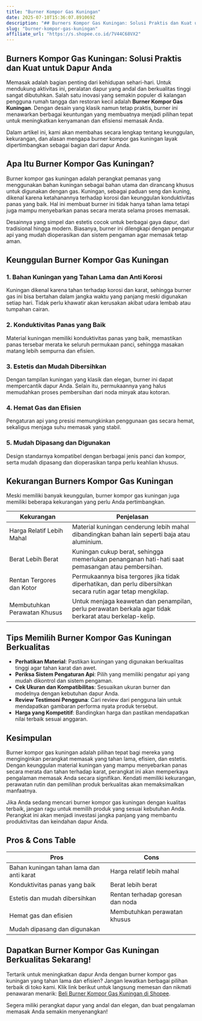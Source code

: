 ```yaml
---
title: "Burner Kompor Gas Kuningan"
date: 2025-07-10T15:36:07.891069Z
description: "## Burners Kompor Gas Kuningan: Solusi Praktis dan Kuat untuk Dapur Anda..."
slug: "burner-kompor-gas-kuningan"
affiliate_url: "https://s.shopee.co.id/7V44C68VX2"
---
```

## Burners Kompor Gas Kuningan: Solusi Praktis dan Kuat untuk Dapur Anda

Memasak adalah bagian penting dari kehidupan sehari-hari. Untuk mendukung aktivitas ini, peralatan dapur yang andal dan berkualitas tinggi sangat dibutuhkan. Salah satu inovasi yang semakin populer di kalangan pengguna rumah tangga dan restoran kecil adalah **Burner Kompor Gas Kuningan**. Dengan desain yang klasik namun tetap praktis, burner ini menawarkan berbagai keuntungan yang membuatnya menjadi pilihan tepat untuk meningkatkan kenyamanan dan efisiensi memasak Anda.

Dalam artikel ini, kami akan membahas secara lengkap tentang keunggulan, kekurangan, dan alasan mengapa burner kompor gas kuningan layak dipertimbangkan sebagai bagian dari dapur Anda.

## Apa Itu Burner Kompor Gas Kuningan?

Burner kompor gas kuningan adalah perangkat pemanas yang menggunakan bahan kuningan sebagai bahan utama dan dirancang khusus untuk digunakan dengan gas. Kuningan, sebagai paduan seng dan kuning, dikenal karena ketahanannya terhadap korosi dan keunggulan konduktivitas panas yang baik. Hal ini membuat burner ini tidak hanya tahan lama tetapi juga mampu menyebarkan panas secara merata selama proses memasak.

Desainnya yang simpel dan estetis cocok untuk berbagai gaya dapur, dari tradisional hingga modern. Biasanya, burner ini dilengkapi dengan pengatur api yang mudah dioperasikan dan sistem pengaman agar memasak tetap aman.

## Keunggulan Burner Kompor Gas Kuningan

### 1. Bahan Kuningan yang Tahan Lama dan Anti Korosi

Kuningan dikenal karena tahan terhadap korosi dan karat, sehingga burner gas ini bisa bertahan dalam jangka waktu yang panjang meski digunakan setiap hari. Tidak perlu khawatir akan kerusakan akibat udara lembab atau tumpahan cairan.

### 2. Konduktivitas Panas yang Baik

Material kuningan memiliki konduktivitas panas yang baik, memastikan panas tersebar merata ke seluruh permukaan panci, sehingga masakan matang lebih sempurna dan efisien.

### 3. Estetis dan Mudah Dibersihkan

Dengan tampilan kuningan yang klasik dan elegan, burner ini dapat mempercantik dapur Anda. Selain itu, permukaannya yang halus memudahkan proses pembersihan dari noda minyak atau kotoran.

### 4. Hemat Gas dan Efisien

Pengaturan api yang presisi memungkinkan penggunaan gas secara hemat, sekaligus menjaga suhu memasak yang stabil.

### 5. Mudah Dipasang dan Digunakan

Design standarnya kompatibel dengan berbagai jenis panci dan kompor, serta mudah dipasang dan dioperasikan tanpa perlu keahlian khusus.

## Kekurangan Burners Kompor Gas Kuningan

Meski memiliki banyak keunggulan, burner kompor gas kuningan juga memiliki beberapa kekurangan yang perlu Anda pertimbangkan.

| Kekurangan | Penjelasan |
|--------------|------------|
| Harga Relatif Lebih Mahal | Material kuningan cenderung lebih mahal dibandingkan bahan lain seperti baja atau aluminium. |
| Berat Lebih Berat | Kuningan cukup berat, sehingga memerlukan penanganan hati-hati saat pemasangan atau pembersihan. |
| Rentan Tergores dan Kotor | Permukaannya bisa tergores jika tidak diperhatikan, dan perlu dibersihkan secara rutin agar tetap mengkilap. |
| Membutuhkan Perawatan Khusus | Untuk menjaga keawetan dan penampilan, perlu perawatan berkala agar tidak berkarat atau berkelap-kelip. |

## Tips Memilih Burner Kompor Gas Kuningan Berkualitas

- **Perhatikan Material**: Pastikan kuningan yang digunakan berkualitas tinggi agar tahan karat dan awet.
- **Periksa Sistem Pengaturan Api**: Pilih yang memiliki pengatur api yang mudah dikontrol dan sistem pengaman.
- **Cek Ukuran dan Kompatibilitas**: Sesuaikan ukuran burner dan modelnya dengan kebutuhan dapur Anda.
- **Review Testimoni Pengguna**: Cari review dari pengguna lain untuk mendapatkan gambaran performa nyata produk tersebut.
- **Harga yang Kompetitif**: Bandingkan harga dan pastikan mendapatkan nilai terbaik sesuai anggaran.

## Kesimpulan

Burner kompor gas kuningan adalah pilihan tepat bagi mereka yang menginginkan perangkat memasak yang tahan lama, efisien, dan estetis. Dengan keunggulan material kuningan yang mampu menyebarkan panas secara merata dan tahan terhadap karat, perangkat ini akan memperkaya pengalaman memasak Anda secara signifikan. Kendati memiliki kekurangan, perawatan rutin dan pemilihan produk berkualitas akan memaksimalkan manfaatnya.

Jika Anda sedang mencari burner kompor gas kuningan dengan kualitas terbaik, jangan ragu untuk memilih produk yang sesuai kebutuhan Anda. Perangkat ini akan menjadi investasi jangka panjang yang membantu produktivitas dan keindahan dapur Anda.

## Pros & Cons Table

| **Pros** | **Cons** |
|------------------------------|---------------------------------|
| Bahan kuningan tahan lama dan anti karat | Harga relatif lebih mahal |
| Konduktivitas panas yang baik | Berat lebih berat |
| Estetis dan mudah dibersihkan | Rentan terhadap goresan dan noda |
| Hemat gas dan efisien | Membutuhkan perawatan khusus |
| Mudah dipasang dan digunakan | |

## Dapatkan Burner Kompor Gas Kuningan Berkualitas Sekarang!

Tertarik untuk meningkatkan dapur Anda dengan burner kompor gas kuningan yang tahan lama dan efisien? Jangan lewatkan berbagai pilihan terbaik di toko kami. Klik link berikut untuk langsung memesan dan nikmati penawaran menarik: [Beli Burner Kompor Gas Kuningan di Shopee](https://s.shopee.co.id/7V44C68VX2).

Segera miliki perangkat dapur yang andal dan elegan, dan buat pengalaman memasak Anda semakin menyenangkan!